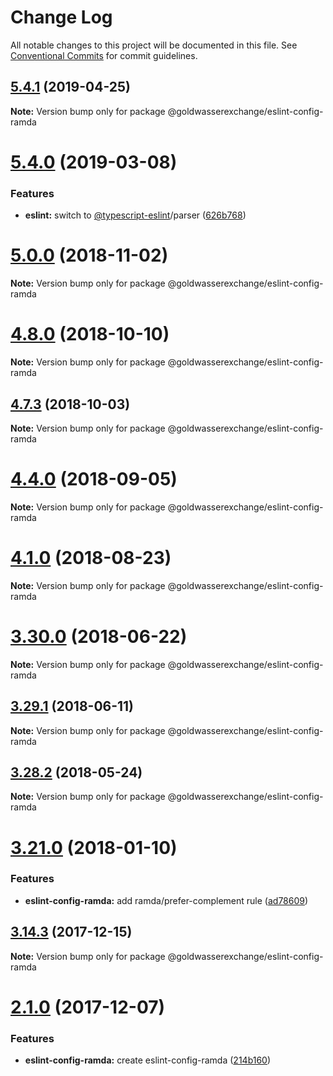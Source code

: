 # Change Log

All notable changes to this project will be documented in this file.
See [Conventional Commits](https://conventionalcommits.org) for commit guidelines.

## [5.4.1](https://github.com/goldwasserexchange/public/compare/v5.4.0...v5.4.1) (2019-04-25)

**Note:** Version bump only for package @goldwasserexchange/eslint-config-ramda





# [5.4.0](https://github.com/goldwasserexchange/public/compare/v5.3.0...v5.4.0) (2019-03-08)


### Features

* **eslint:** switch to [@typescript-eslint](https://github.com/typescript-eslint)/parser ([626b768](https://github.com/goldwasserexchange/public/commit/626b768))





# [5.0.0](https://github.com/goldwasserexchange/public/compare/v4.12.1...v5.0.0) (2018-11-02)

**Note:** Version bump only for package @goldwasserexchange/eslint-config-ramda





<a name="4.8.0"></a>
# [4.8.0](https://github.com/goldwasserexchange/public/compare/v4.7.3...v4.8.0) (2018-10-10)

**Note:** Version bump only for package @goldwasserexchange/eslint-config-ramda





<a name="4.7.3"></a>
## [4.7.3](https://github.com/goldwasserexchange/javascript/tree/master/packages/lint/eslint/eslint-config-ramda/compare/v4.7.2...v4.7.3) (2018-10-03)

**Note:** Version bump only for package @goldwasserexchange/eslint-config-ramda





<a name="4.4.0"></a>
# [4.4.0](https://github.com/goldwasserexchange/javascript/tree/master/packages/lint/eslint/eslint-config-ramda/compare/v4.3.1...v4.4.0) (2018-09-05)




**Note:** Version bump only for package @goldwasserexchange/eslint-config-ramda

<a name="4.1.0"></a>
# [4.1.0](https://github.com/goldwasserexchange/javascript/tree/master/packages/lint/eslint/eslint-config-ramda/compare/v4.0.2...v4.1.0) (2018-08-23)




**Note:** Version bump only for package @goldwasserexchange/eslint-config-ramda

<a name="3.30.0"></a>
# [3.30.0](https://github.com/goldwasserexchange/javascript/tree/master/packages/eslint-config-ramda/compare/v3.29.1...v3.30.0) (2018-06-22)




**Note:** Version bump only for package @goldwasserexchange/eslint-config-ramda

<a name="3.29.1"></a>
## [3.29.1](https://github.com/goldwasserexchange/javascript/tree/master/packages/eslint-config-ramda/compare/v3.29.0...v3.29.1) (2018-06-11)




**Note:** Version bump only for package @goldwasserexchange/eslint-config-ramda

<a name="3.28.2"></a>
## [3.28.2](https://github.com/goldwasserexchange/javascript/tree/master/packages/eslint-config-ramda/compare/v3.28.1...v3.28.2) (2018-05-24)




**Note:** Version bump only for package @goldwasserexchange/eslint-config-ramda

<a name="3.21.0"></a>
# [3.21.0](https://github.com/goldwasserexchange/javascript/tree/master/packages/eslint-config-ramda/compare/v3.20.0...v3.21.0) (2018-01-10)


### Features

* **eslint-config-ramda:** add ramda/prefer-complement rule ([ad78609](https://github.com/goldwasserexchange/javascript/tree/master/packages/eslint-config-ramda/commit/ad78609))




<a name="3.14.3"></a>
## [3.14.3](https://github.com/goldwasserexchange/javascript/tree/master/packages/eslint-config-ramda/compare/v3.14.2...v3.14.3) (2017-12-15)




**Note:** Version bump only for package @goldwasserexchange/eslint-config-ramda

<a name="2.1.0"></a>
# [2.1.0](https://github.com/goldwasserexchange/javascript/compare/v2.0.4...v2.1.0) (2017-12-07)


### Features

* **eslint-config-ramda:** create eslint-config-ramda ([214b160](https://github.com/goldwasserexchange/javascript/commit/214b160))
